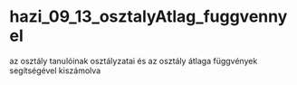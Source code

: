 # hazi_09_13_osztalyAtlag_fuggvennyel
az osztály tanulóinak osztályzatai és az osztály átlaga függvények segítségével kiszámolva
